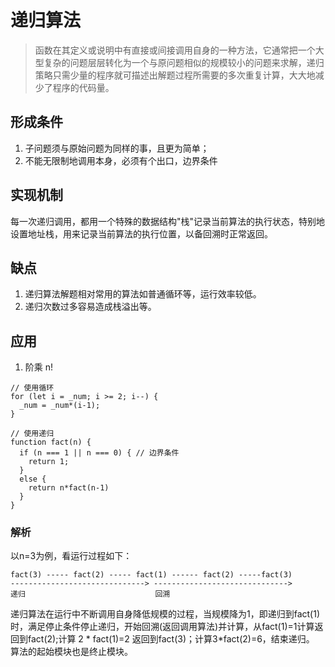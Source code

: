 # 递归算法
> 函数在其定义或说明中有直接或间接调用自身的一种方法，它通常把一个大型复杂的问题层层转化为一个与原问题相似的规模较小的问题来求解，递归策略只需少量的程序就可描述出解题过程所需要的多次重复计算，大大地减少了程序的代码量。

## 形成条件
1. 子问题须与原始问题为同样的事，且更为简单；
2. 不能无限制地调用本身，必须有个出口，边界条件

## 实现机制
每一次递归调用，都用一个特殊的数据结构"栈"记录当前算法的执行状态，特别地设置地址栈，用来记录当前算法的执行位置，以备回溯时正常返回。

## 缺点
1. 递归算法解题相对常用的算法如普通循环等，运行效率较低。
2. 递归次数过多容易造成栈溢出等。

## 应用
1. 阶乘 n!
```
// 使用循环
for (let i = _num; i >= 2; i--) {
  _num = _num*(i-1);
}

// 使用递归
function fact(n) {
  if (n === 1 || n === 0) { // 边界条件
    return 1; 
  }
  else {
    return n*fact(n-1)
  }
}

```

### 解析
以n=3为例，看运行过程如下： 

```
fact(3) ----- fact(2) ----- fact(1) ------ fact(2) -----fact(3) 
------------------------------> ------------------------------> 
递归                             回溯 
```

递归算法在运行中不断调用自身降低规模的过程，当规模降为1，即递归到fact(1)时，满足停止条件停止递归，开始回溯(返回调用算法)并计算，从fact(1)=1计算返回到fact(2);计算 2 * fact(1)=2 返回到fact(3)；计算3*fact(2)=6，结束递归。 算法的起始模块也是终止模块。
